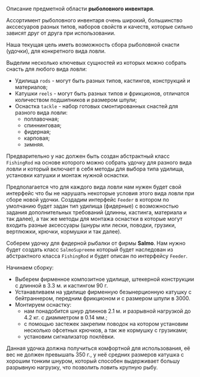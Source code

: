 Описание предметной области **рыболовного инвентаря**.

Ассортимент рыболовного инвентаря очень широкий, большинство акссесуаров разных типов, наборов свойств и качеств, которые сильно зависят друг от друга при использовании.

Наша текущая цель иметь возможность сбора рыболовной снасти (удочки), для конкретного вида ловли.

Выделим несколько ключевых сущностей из которых можно собрать снасть для любого вида ловли:

 - Удилища `rods` - могут быть разных типов, кастингов, конструкций и материалов; 
 - Катушки `reels` - могут быть разных типов и фрикционов, отличатся количеством подшипников и размером шпули;
 - Оснастка `tackle` - набор готовых смонтированных снастей для разного вида ловли:
    - поплавочная;
    - спиннинговая;
    - фидерная;
    - карповая;
    - зимняя.

Предварительно у нас должен быть создан абстрактный класс `FishingRod` на основе которого можно собрать удочку для разного вида ловли и который включает в себя методы для выбора типа удилища, установки катушки и монтаж нужной оснастки.

Предполагается что для каждого вида ловли нам нужен будет свой интерфейс что бы не нарушать некоторые условия этого вида ловли при сборе новой удочки. Создадим интерфейс `Feeder` в котором по умолчанию будет задан тип удилища (фидерные) с возможностью задания дополнительных требований (длинны, кастинга, материала и так далее), а так же методы для монтажа оснастки в которые могут входить разные аксессуары (шнуры или лески, поводки, грузики, вертлюжки, крючки, кормушки и так далее).

Соберем удочку для фидерной рыбалки от фирмы **Salmo**. Нам нужно будет создать класс `SalmoSupreeme` который будет наследован из абстрактного класса `FishingRod` и будет описан по интерфейсу `Feeder`. 

Начинаем сборку:

 - Выберем фирменное композитное удилище, штекерной конструкции с длинной в 3.3 м. и кастингом 90 г.
 - Устанавливаем на удилище фирменную безынерционную катушку с бейтраннером, передним фрикционом и с размером шпули в 3000.
 - Монтируем оснастку:
    - нам понадобится шнур длиннов 2.1 м. и разрывной нагрузкой до 4.2 кг. c диамметром в 0.14 мм.;
    - с помощью застежек закрепим поводок на котором установим несколько офсетных крючков, а так же кормушку с грузиками;
    - установим сигнализатор поклёвки.

Данная удочка должна получиться комфортной для использования, её вес не должен превышать 350 г., у неё средних размеров катушка с хорошим тонким шнуром, который способен выдерживает большу разрывную нагрузку, что позволить ловить крупную рыбу.